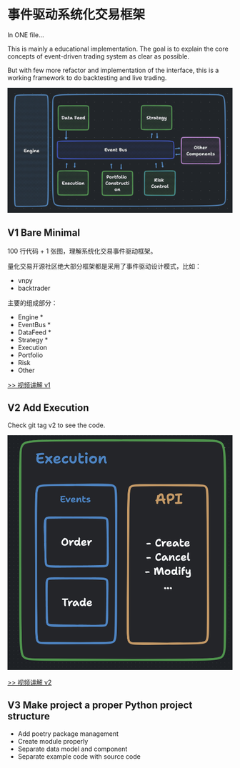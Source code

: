 # 事件驱动系统化交易框架

In ONE file...

This is mainly a educational implementation. The goal is to explain the core 
concepts of event-driven trading system as clear as possible.

But with few more refactor and implementation of the interface, this is a working
framework to do backtesting and live trading.

![Architecture](./assets/fig1.png)

## V1 Bare Minimal

100 行代码 + 1 张图，理解系统化交易事件驱动框架。

量化交易开源社区绝大部分框架都是采用了事件驱动设计模式，比如：

- vnpy
- backtrader

主要的组成部分：

- Engine *
- EventBus *
- DataFeed *
- Strategy *
- Execution
- Portfolio
- Risk
- Other

[>> 视频讲解 v1](https://www.youtube.com/watch?v=wm7QLlzgo2M&t=1s)

## V2 Add Execution

Check git tag v2 to see the code. 

![](./assets/v2-execution.png)

[>> 视频讲解 v2](https://www.youtube.com/watch?v=Iy50u3qFYdc)

## V3 Make project a proper Python project structure

- Add poetry package management
- Create module properly
- Separate data model and component
- Separate example code with source code